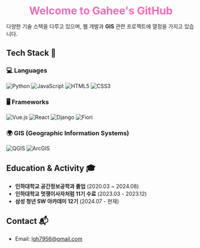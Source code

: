 <div style="font-size: 2em; font-weight: bold; text-align: center;">
  <span style="color: #FF66B2; animation: pulse 1.5s infinite;">
    Welcome to Gahee's GitHub
  </span>
</div>

<style>
  @keyframes pulse {
    0% {
      transform: scale(1);
      opacity: 1;
    }
    50% {
      transform: scale(1.1);
      opacity: 0.8;
    }
    100% {
      transform: scale(1);
      opacity: 1;
    }
  }
</style>

다양한 기술 스택을 다루고 있으며, 웹 개발과 **GIS** 관련 프로젝트에 열정을 가지고 있습니다.

##  Tech Stack 🔧

### 💻 Languages
![Python](https://img.shields.io/badge/-Python-3776AB?style=flat&logo=python&logoColor=white)
![JavaScript](https://img.shields.io/badge/-JavaScript-F7DF1E?style=flat&logo=javascript&logoColor=black)
![HTML5](https://img.shields.io/badge/-HTML5-E34F26?style=flat&logo=html5&logoColor=white)
![CSS3](https://img.shields.io/badge/-CSS3-1572B6?style=flat&logo=css3&logoColor=white)

### 🖥️ Frameworks
![Vue.js](https://img.shields.io/badge/-Vue.js-4FC08D?style=flat&logo=vue.js&logoColor=white)
![React](https://img.shields.io/badge/-React-61DAFB?style=flat&logo=react&logoColor=black)
![Django](https://img.shields.io/badge/-Django-092D29?style=flat&logo=django&logoColor=white)
![Fiori](https://img.shields.io/badge/-Fiori-0A5D8C?style=flat&logo=SAP&logoColor=white)

### 🌍 GIS (Geographic Information Systems)
![QGIS](https://img.shields.io/badge/-QGIS-589635?style=flat&logo=qgis&logoColor=white)
![ArcGIS](https://img.shields.io/badge/-ArcGIS-2F4F4F?style=flat&logo=esri&logoColor=white)


##  Education & Activity 🎓
- **인하대학교 공간정보공학과 졸업** (2020.03 ~ 2024.08)
- **인하대학교 멋쟁이사자처럼 11기 수료** (2023.03 - 2023.12)
- **삼성 청년 SW 아카데미 12기** (2024.07 - 현재)

##  Contact 📬 
- Email: lgh7956@gmail.com
